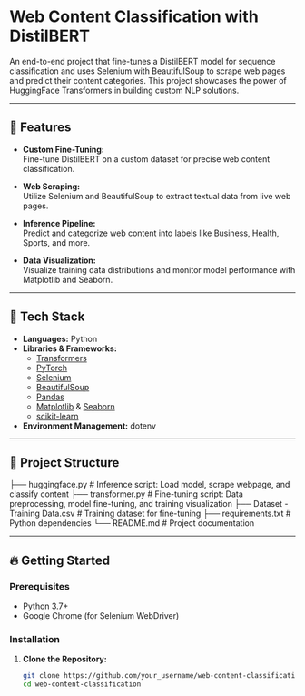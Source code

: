 # Web Content Classification with DistilBERT

An end-to-end project that fine-tunes a DistilBERT model for sequence classification and uses Selenium with BeautifulSoup to scrape web pages and predict their content categories. This project showcases the power of HuggingFace Transformers in building custom NLP solutions.

---

## 🚀 Features

- **Custom Fine-Tuning:**  
  Fine-tune DistilBERT on a custom dataset for precise web content classification.

- **Web Scraping:**  
  Utilize Selenium and BeautifulSoup to extract textual data from live web pages.

- **Inference Pipeline:**  
  Predict and categorize web content into labels like Business, Health, Sports, and more.

- **Data Visualization:**  
  Visualize training data distributions and monitor model performance with Matplotlib and Seaborn.

---

## 🔧 Tech Stack

- **Languages:** Python  
- **Libraries & Frameworks:**
  - [Transformers](https://huggingface.co/transformers/)
  - [PyTorch](https://pytorch.org/)
  - [Selenium](https://www.selenium.dev/)
  - [BeautifulSoup](https://www.crummy.com/software/BeautifulSoup/)
  - [Pandas](https://pandas.pydata.org/)
  - [Matplotlib](https://matplotlib.org/) & [Seaborn](https://seaborn.pydata.org/)
  - [scikit-learn](https://scikit-learn.org/)
- **Environment Management:** dotenv

---

## 📁 Project Structure
├── huggingface.py # Inference script: Load model, scrape webpage, and classify content ├── transformer.py # Fine-tuning script: Data preprocessing, model fine-tuning, and training visualization ├── Dataset - Training Data.csv # Training dataset for fine-tuning ├── requirements.txt # Python dependencies └── README.md # Project documentation


---

## 🔥 Getting Started

### Prerequisites

- Python 3.7+
- Google Chrome (for Selenium WebDriver)

### Installation

1. **Clone the Repository:**

   ```bash
   git clone https://github.com/your_username/web-content-classification.git
   cd web-content-classification

